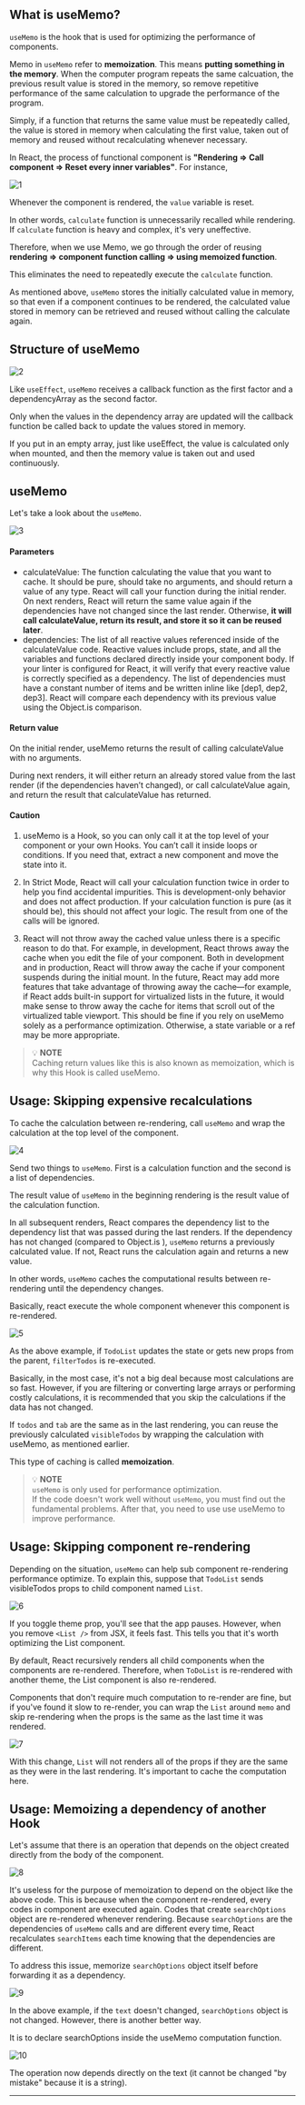 ## What is useMemo?

`useMemo` is the hook that is used for optimizing the performance of components.

Memo in `useMemo` refer to **memoization**. This means **putting something in the memory**. When the computer program repeats the same calcuation, the previous result value is stored in the memory, so remove repetitive performance of the same calculation to upgrade the performance of the program.

Simply, if a function that returns the same value must be repeatedly called, the value is stored in memory when calculating the first value, taken out of memory and reused without recalculating whenever necessary.

In React, the process of functional component is **"Rendering => Call component => Reset every inner variables"**. For instance,

![1](https://github.com/jinscodes/Blog_nextJS/assets/87598134/43a4426b-fad1-43f3-bb40-03dc443fc784)

Whenever the component is rendered, the `value` variable is reset.

In other words, `calculate` function is unnecessarily recalled while rendering. If `calculate` function is heavy and complex, it's very uneffective.

Therefore, when we use Memo, we go through the order of reusing **rendering => component function calling => using memoized function**.

This eliminates the need to repeatedly execute the `calculate` function.

As mentioned above, `useMemo` stores the initially calculated value in memory, so that even if a component continues to be rendered, the calculated value stored in memory can be retrieved and reused without calling the calculate again.

## Structure of useMemo

![2](https://github.com/jinscodes/Blog_nextJS/assets/87598134/63f6951c-9d53-4c15-a8f1-11447ab2fead)

Like `useEffect`, `useMemo` receives a callback function as the first factor and a dependencyArray as the second factor.

Only when the values in the dependency array are updated will the callback function be called back to update the values stored in memory.

If you put in an empty array, just like useEffect, the value is calculated only when mounted, and then the memory value is taken out and used continuously.

## useMemo

Let's take a look about the `useMemo`.

![3](https://github.com/jinscodes/Blog_nextJS/assets/87598134/a60d909e-e146-4c64-81d9-4441c3a55770)

#### Parameters

- calculateValue: The function calculating the value that you want to cache. It should be pure, should take no arguments, and should return a value of any type. React will call your function during the initial render. On next renders, React will return the same value again if the dependencies have not changed since the last render. Otherwise, **it will call calculateValue, return its result, and store it so it can be reused later**.
- dependencies: The list of all reactive values referenced inside of the calculateValue code. Reactive values include props, state, and all the variables and functions declared directly inside your component body. If your linter is configured for React, it will verify that every reactive value is correctly specified as a dependency. The list of dependencies must have a constant number of items and be written inline like [dep1, dep2, dep3]. React will compare each dependency with its previous value using the Object.is comparison.

#### Return value

On the initial render, useMemo returns the result of calling calculateValue with no arguments.

During next renders, it will either return an already stored value from the last render (if the dependencies haven’t changed), or call calculateValue again, and return the result that calculateValue has returned.

#### Caution

1. useMemo is a Hook, so you can only call it at the top level of your component or your own Hooks. You can’t call it inside loops or conditions. If you need that, extract a new component and move the state into it.

2. In Strict Mode, React will call your calculation function twice in order to help you find accidental impurities. This is development-only behavior and does not affect production. If your calculation function is pure (as it should be), this should not affect your logic. The result from one of the calls will be ignored.

3. React will not throw away the cached value unless there is a specific reason to do that. For example, in development, React throws away the cache when you edit the file of your component. Both in development and in production, React will throw away the cache if your component suspends during the initial mount. In the future, React may add more features that take advantage of throwing away the cache—for example, if React adds built-in support for virtualized lists in the future, it would make sense to throw away the cache for items that scroll out of the virtualized table viewport. This should be fine if you rely on useMemo solely as a performance optimization. Otherwise, a state variable or a ref may be more appropriate.

> 💡 **NOTE**  
> Caching return values like this is also known as memoization, which is why this Hook is called useMemo.

## Usage: Skipping expensive recalculations

To cache the calculation between re-rendering, call `useMemo` and wrap the calculation at the top level of the component.

![4](https://github.com/jinscodes/Blog_nextJS/assets/87598134/b4102843-adef-4c06-9ce1-a3848aec498f)

Send two things to `useMemo`. First is a calculation function and the second is a list of dependencies.

The result value of `useMemo` in the beginning rendering is the result value of the calculation function.

In all subsequent renders, React compares the dependency list to the dependency list that was passed during the last renders. If the dependency has not changed (compared to Object.is ), `useMemo` returns a previously calculated value. If not, React runs the calculation again and returns a new value.

In other words, `useMemo` caches the computational results between re-rendering until the dependency changes.

Basically, react execute the whole component whenever this component is re-rendered.

![5](https://github.com/jinscodes/Blog_nextJS/assets/87598134/80e61acb-944f-4414-9de2-a5bd813e835b)

As the above example, if `TodoList` updates the state or gets new props from the parent, `filterTodos` is re-executed.

Basically, in the most case, it's not a big deal because most calculations are so fast. However, if you are filtering or converting large arrays or performing costly calculations, it is recommended that you skip the calculations if the data has not changed.

If `todos` and `tab` are the same as in the last rendering, you can reuse the previously calculated `visibleTodos` by wrapping the calculation with useMemo, as mentioned earlier.

This type of caching is called **memoization**.

> 💡 **NOTE**  
> `useMemo` is only used for performance optimization.  
> If the code doesn't work well without `useMemo`, you must find out the fundamental problems. After that, you need to use use useMemo to improve performance.

## Usage: Skipping component re-rendering

Depending on the situation, `useMemo` can help sub component re-rendering performance optimize. To explain this, suppose that `TodoList` sends visibleTodos props to child component named `List`.

![6](https://github.com/jinscodes/Blog_nextJS/assets/87598134/0a4f85a8-bdb9-452a-acea-b358e8b4e325)

If you toggle theme prop, you'll see that the app pauses. However, when you remove `<List />` from JSX, it feels fast. This tells you that it's worth optimizing the List component.

By default, React recursively renders all child components when the components are re-rendered. Therefore, when `ToDoList` is re-rendered with another theme, the List component is also re-rendered.

Components that don't require much computation to re-render are fine, but if you've found it slow to re-render, you can wrap the `List` around `memo` and skip re-rendering when the props is the same as the last time it was rendered.

![7](https://github.com/jinscodes/Blog_nextJS/assets/87598134/fb625c32-9812-4a6c-8d46-0a8714cd7e5c)

With this change, `List` will not renders all of the props if they are the same as they were in the last rendering. It's important to cache the computation here.

## Usage: Memoizing a dependency of another Hook

Let's assume that there is an operation that depends on the object created directly from the body of the component.

![8](https://github.com/user-attachments/assets/bd3d1ec2-f04a-4e23-b3cf-2abfbf9f7c35)

It's useless for the purpose of memoization to depend on the object like the above code. This is because when the component re-rendered, every codes in component are executed again. Codes that create `searchOptions` object are re-rendered whenever rendering. Because `searchOptions` are the dependencies of `useMemo` calls and are different every time, React recalculates `searchItems` each time knowing that the dependencies are different.

To address this issue, memorize `searchOptions` object itself before forwarding it as a dependency.

![9](https://github.com/user-attachments/assets/f352d282-c7bf-4150-988c-552cc7e2e902)

In the above example, if the `text` doesn't changed, `searchOptions` object is not changed. However, there is another better way.

It is to declare searchOptions inside the useMemo computation function.

![10](https://github.com/user-attachments/assets/3fb89f08-a07d-49ea-832d-6d83f81eed6c)

The operation now depends directly on the text (it cannot be changed "by mistake" because it is a string).

---

[](https://react.dev/reference/react/useMemo)

[](https://velog.io/@jinyoung985/React-useMemo%EB%9E%80)
